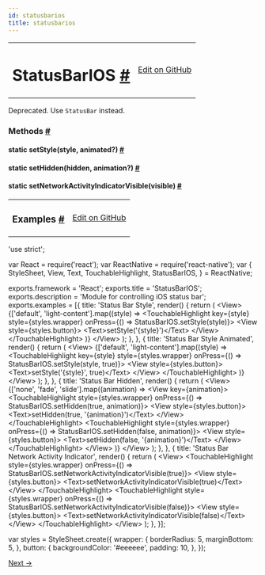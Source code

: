```yaml
---
id: statusbarios
title: statusbarios
---
```

<a id="content"></a><table width="100%"><tbody><tr><td><h1><a class="anchor" name="statusbarios"></a>StatusBarIOS <a class="hash-link" href="docs/statusbarios.html#statusbarios">#</a></h1></td><td style="text-align:right;"><a target="_blank" href="https://github.com/facebook/react-native/blob/master/Libraries/Components/StatusBar/StatusBarIOS.ios.js">Edit on GitHub</a></td></tr></tbody></table><div><div><p>Deprecated. Use <code>StatusBar</code> instead.</p></div><span><h3><a class="anchor" name="methods"></a>Methods <a class="hash-link" href="docs/statusbarios.html#methods">#</a></h3><div class="props"><div class="prop"><h4 class="propTitle"><a class="anchor" name="setstyle"></a><span class="propType">static </span>setStyle<span class="propType">(style, animated?)</span> <a class="hash-link" href="docs/statusbarios.html#setstyle">#</a></h4></div><div class="prop"><h4 class="propTitle"><a class="anchor" name="sethidden"></a><span class="propType">static </span>setHidden<span class="propType">(hidden, animation?)</span> <a class="hash-link" href="docs/statusbarios.html#sethidden">#</a></h4></div><div class="prop"><h4 class="propTitle"><a class="anchor" name="setnetworkactivityindicatorvisible"></a><span class="propType">static </span>setNetworkActivityIndicatorVisible<span class="propType">(visible)</span> <a class="hash-link" href="docs/statusbarios.html#setnetworkactivityindicatorvisible">#</a></h4></div></div></span></div><div><div><table width="100%"><tbody><tr><td><h3><a class="anchor" name="examples"></a>Examples <a class="hash-link" href="docs/statusbarios.html#examples">#</a></h3></td><td style="text-align:right;"><a target="_blank" href="https://github.com/facebook/react-native/blob/master/Examples/UIExplorer/StatusBarIOSExample.js">Edit on GitHub</a></td></tr></tbody></table><div class="prism language-javascript"><span class="token string">'use strict'</span><span class="token punctuation">;</span>

<span class="token keyword">var</span> React <span class="token operator">=</span> <span class="token function">require<span class="token punctuation">(</span></span><span class="token string">'react'</span><span class="token punctuation">)</span><span class="token punctuation">;</span>
<span class="token keyword">var</span> ReactNative <span class="token operator">=</span> <span class="token function">require<span class="token punctuation">(</span></span><span class="token string">'react-native'</span><span class="token punctuation">)</span><span class="token punctuation">;</span>
<span class="token keyword">var</span> <span class="token punctuation">{</span>
  StyleSheet<span class="token punctuation">,</span>
  View<span class="token punctuation">,</span>
  Text<span class="token punctuation">,</span>
  TouchableHighlight<span class="token punctuation">,</span>
  StatusBarIOS<span class="token punctuation">,</span>
<span class="token punctuation">}</span> <span class="token operator">=</span> ReactNative<span class="token punctuation">;</span>

exports<span class="token punctuation">.</span>framework <span class="token operator">=</span> <span class="token string">'React'</span><span class="token punctuation">;</span>
exports<span class="token punctuation">.</span>title <span class="token operator">=</span> <span class="token string">'StatusBarIOS'</span><span class="token punctuation">;</span>
exports<span class="token punctuation">.</span>description <span class="token operator">=</span> <span class="token string">'Module for controlling iOS status bar'</span><span class="token punctuation">;</span>
exports<span class="token punctuation">.</span>examples <span class="token operator">=</span> <span class="token punctuation">[</span><span class="token punctuation">{</span>
  title<span class="token punctuation">:</span> <span class="token string">'Status Bar Style'</span><span class="token punctuation">,</span>
  <span class="token function">render<span class="token punctuation">(</span></span><span class="token punctuation">)</span> <span class="token punctuation">{</span>
    <span class="token keyword">return</span> <span class="token punctuation">(</span>
      &lt;View<span class="token operator">&gt;</span>
        <span class="token punctuation">{</span><span class="token punctuation">[</span><span class="token string">'default'</span><span class="token punctuation">,</span> <span class="token string">'light-content'</span><span class="token punctuation">]</span><span class="token punctuation">.</span><span class="token function">map<span class="token punctuation">(</span></span><span class="token punctuation">(</span>style<span class="token punctuation">)</span> <span class="token operator">=</span><span class="token operator">&gt;</span>
          &lt;TouchableHighlight key<span class="token operator">=</span><span class="token punctuation">{</span>style<span class="token punctuation">}</span> style<span class="token operator">=</span><span class="token punctuation">{</span>styles<span class="token punctuation">.</span>wrapper<span class="token punctuation">}</span>
            onPress<span class="token operator">=</span><span class="token punctuation">{</span><span class="token punctuation">(</span><span class="token punctuation">)</span> <span class="token operator">=</span><span class="token operator">&gt;</span> StatusBarIOS<span class="token punctuation">.</span><span class="token function">setStyle<span class="token punctuation">(</span></span>style<span class="token punctuation">)</span><span class="token punctuation">}</span><span class="token operator">&gt;</span>
            &lt;View style<span class="token operator">=</span><span class="token punctuation">{</span>styles<span class="token punctuation">.</span>button<span class="token punctuation">}</span><span class="token operator">&gt;</span>
              &lt;Text<span class="token operator">&gt;</span><span class="token function">setStyle<span class="token punctuation">(</span></span><span class="token string">'{style}'</span><span class="token punctuation">)</span>&lt;<span class="token operator">/</span>Text<span class="token operator">&gt;</span>
            &lt;<span class="token operator">/</span>View<span class="token operator">&gt;</span>
          &lt;<span class="token operator">/</span>TouchableHighlight<span class="token operator">&gt;</span>
        <span class="token punctuation">)</span><span class="token punctuation">}</span>
      &lt;<span class="token operator">/</span>View<span class="token operator">&gt;</span>
    <span class="token punctuation">)</span><span class="token punctuation">;</span>
  <span class="token punctuation">}</span><span class="token punctuation">,</span>
<span class="token punctuation">}</span><span class="token punctuation">,</span> <span class="token punctuation">{</span>
  title<span class="token punctuation">:</span> <span class="token string">'Status Bar Style Animated'</span><span class="token punctuation">,</span>
  <span class="token function">render<span class="token punctuation">(</span></span><span class="token punctuation">)</span> <span class="token punctuation">{</span>
    <span class="token keyword">return</span> <span class="token punctuation">(</span>
      &lt;View<span class="token operator">&gt;</span>
        <span class="token punctuation">{</span><span class="token punctuation">[</span><span class="token string">'default'</span><span class="token punctuation">,</span> <span class="token string">'light-content'</span><span class="token punctuation">]</span><span class="token punctuation">.</span><span class="token function">map<span class="token punctuation">(</span></span><span class="token punctuation">(</span>style<span class="token punctuation">)</span> <span class="token operator">=</span><span class="token operator">&gt;</span>
          &lt;TouchableHighlight key<span class="token operator">=</span><span class="token punctuation">{</span>style<span class="token punctuation">}</span> style<span class="token operator">=</span><span class="token punctuation">{</span>styles<span class="token punctuation">.</span>wrapper<span class="token punctuation">}</span>
            onPress<span class="token operator">=</span><span class="token punctuation">{</span><span class="token punctuation">(</span><span class="token punctuation">)</span> <span class="token operator">=</span><span class="token operator">&gt;</span> StatusBarIOS<span class="token punctuation">.</span><span class="token function">setStyle<span class="token punctuation">(</span></span>style<span class="token punctuation">,</span> <span class="token boolean">true</span><span class="token punctuation">)</span><span class="token punctuation">}</span><span class="token operator">&gt;</span>
            &lt;View style<span class="token operator">=</span><span class="token punctuation">{</span>styles<span class="token punctuation">.</span>button<span class="token punctuation">}</span><span class="token operator">&gt;</span>
              &lt;Text<span class="token operator">&gt;</span><span class="token function">setStyle<span class="token punctuation">(</span></span><span class="token string">'{style}'</span><span class="token punctuation">,</span> <span class="token boolean">true</span><span class="token punctuation">)</span>&lt;<span class="token operator">/</span>Text<span class="token operator">&gt;</span>
            &lt;<span class="token operator">/</span>View<span class="token operator">&gt;</span>
          &lt;<span class="token operator">/</span>TouchableHighlight<span class="token operator">&gt;</span>
        <span class="token punctuation">)</span><span class="token punctuation">}</span>
      &lt;<span class="token operator">/</span>View<span class="token operator">&gt;</span>
    <span class="token punctuation">)</span><span class="token punctuation">;</span>
  <span class="token punctuation">}</span><span class="token punctuation">,</span>
<span class="token punctuation">}</span><span class="token punctuation">,</span> <span class="token punctuation">{</span>
  title<span class="token punctuation">:</span> <span class="token string">'Status Bar Hidden'</span><span class="token punctuation">,</span>
  <span class="token function">render<span class="token punctuation">(</span></span><span class="token punctuation">)</span> <span class="token punctuation">{</span>
    <span class="token keyword">return</span> <span class="token punctuation">(</span>
      &lt;View<span class="token operator">&gt;</span>
        <span class="token punctuation">{</span><span class="token punctuation">[</span><span class="token string">'none'</span><span class="token punctuation">,</span> <span class="token string">'fade'</span><span class="token punctuation">,</span> <span class="token string">'slide'</span><span class="token punctuation">]</span><span class="token punctuation">.</span><span class="token function">map<span class="token punctuation">(</span></span><span class="token punctuation">(</span>animation<span class="token punctuation">)</span> <span class="token operator">=</span><span class="token operator">&gt;</span>
          &lt;View key<span class="token operator">=</span><span class="token punctuation">{</span>animation<span class="token punctuation">}</span><span class="token operator">&gt;</span>
            &lt;TouchableHighlight style<span class="token operator">=</span><span class="token punctuation">{</span>styles<span class="token punctuation">.</span>wrapper<span class="token punctuation">}</span>
              onPress<span class="token operator">=</span><span class="token punctuation">{</span><span class="token punctuation">(</span><span class="token punctuation">)</span> <span class="token operator">=</span><span class="token operator">&gt;</span> StatusBarIOS<span class="token punctuation">.</span><span class="token function">setHidden<span class="token punctuation">(</span></span><span class="token boolean">true</span><span class="token punctuation">,</span> animation<span class="token punctuation">)</span><span class="token punctuation">}</span><span class="token operator">&gt;</span>
              &lt;View style<span class="token operator">=</span><span class="token punctuation">{</span>styles<span class="token punctuation">.</span>button<span class="token punctuation">}</span><span class="token operator">&gt;</span>
                &lt;Text<span class="token operator">&gt;</span><span class="token function">setHidden<span class="token punctuation">(</span></span><span class="token boolean">true</span><span class="token punctuation">,</span> <span class="token string">'{animation}'</span><span class="token punctuation">)</span>&lt;<span class="token operator">/</span>Text<span class="token operator">&gt;</span>
              &lt;<span class="token operator">/</span>View<span class="token operator">&gt;</span>
            &lt;<span class="token operator">/</span>TouchableHighlight<span class="token operator">&gt;</span>
            &lt;TouchableHighlight style<span class="token operator">=</span><span class="token punctuation">{</span>styles<span class="token punctuation">.</span>wrapper<span class="token punctuation">}</span>
              onPress<span class="token operator">=</span><span class="token punctuation">{</span><span class="token punctuation">(</span><span class="token punctuation">)</span> <span class="token operator">=</span><span class="token operator">&gt;</span> StatusBarIOS<span class="token punctuation">.</span><span class="token function">setHidden<span class="token punctuation">(</span></span><span class="token boolean">false</span><span class="token punctuation">,</span> animation<span class="token punctuation">)</span><span class="token punctuation">}</span><span class="token operator">&gt;</span>
              &lt;View style<span class="token operator">=</span><span class="token punctuation">{</span>styles<span class="token punctuation">.</span>button<span class="token punctuation">}</span><span class="token operator">&gt;</span>
                &lt;Text<span class="token operator">&gt;</span><span class="token function">setHidden<span class="token punctuation">(</span></span><span class="token boolean">false</span><span class="token punctuation">,</span> <span class="token string">'{animation}'</span><span class="token punctuation">)</span>&lt;<span class="token operator">/</span>Text<span class="token operator">&gt;</span>
              &lt;<span class="token operator">/</span>View<span class="token operator">&gt;</span>
            &lt;<span class="token operator">/</span>TouchableHighlight<span class="token operator">&gt;</span>
          &lt;<span class="token operator">/</span>View<span class="token operator">&gt;</span>
        <span class="token punctuation">)</span><span class="token punctuation">}</span>
      &lt;<span class="token operator">/</span>View<span class="token operator">&gt;</span>
    <span class="token punctuation">)</span><span class="token punctuation">;</span>
  <span class="token punctuation">}</span><span class="token punctuation">,</span>
<span class="token punctuation">}</span><span class="token punctuation">,</span> <span class="token punctuation">{</span>
  title<span class="token punctuation">:</span> <span class="token string">'Status Bar Network Activity Indicator'</span><span class="token punctuation">,</span>
  <span class="token function">render<span class="token punctuation">(</span></span><span class="token punctuation">)</span> <span class="token punctuation">{</span>
    <span class="token keyword">return</span> <span class="token punctuation">(</span>
      &lt;View<span class="token operator">&gt;</span>
        &lt;TouchableHighlight style<span class="token operator">=</span><span class="token punctuation">{</span>styles<span class="token punctuation">.</span>wrapper<span class="token punctuation">}</span>
          onPress<span class="token operator">=</span><span class="token punctuation">{</span><span class="token punctuation">(</span><span class="token punctuation">)</span> <span class="token operator">=</span><span class="token operator">&gt;</span> StatusBarIOS<span class="token punctuation">.</span><span class="token function">setNetworkActivityIndicatorVisible<span class="token punctuation">(</span></span><span class="token boolean">true</span><span class="token punctuation">)</span><span class="token punctuation">}</span><span class="token operator">&gt;</span>
          &lt;View style<span class="token operator">=</span><span class="token punctuation">{</span>styles<span class="token punctuation">.</span>button<span class="token punctuation">}</span><span class="token operator">&gt;</span>
            &lt;Text<span class="token operator">&gt;</span><span class="token function">setNetworkActivityIndicatorVisible<span class="token punctuation">(</span></span><span class="token boolean">true</span><span class="token punctuation">)</span>&lt;<span class="token operator">/</span>Text<span class="token operator">&gt;</span>
          &lt;<span class="token operator">/</span>View<span class="token operator">&gt;</span>
        &lt;<span class="token operator">/</span>TouchableHighlight<span class="token operator">&gt;</span>
        &lt;TouchableHighlight style<span class="token operator">=</span><span class="token punctuation">{</span>styles<span class="token punctuation">.</span>wrapper<span class="token punctuation">}</span>
          onPress<span class="token operator">=</span><span class="token punctuation">{</span><span class="token punctuation">(</span><span class="token punctuation">)</span> <span class="token operator">=</span><span class="token operator">&gt;</span> StatusBarIOS<span class="token punctuation">.</span><span class="token function">setNetworkActivityIndicatorVisible<span class="token punctuation">(</span></span><span class="token boolean">false</span><span class="token punctuation">)</span><span class="token punctuation">}</span><span class="token operator">&gt;</span>
          &lt;View style<span class="token operator">=</span><span class="token punctuation">{</span>styles<span class="token punctuation">.</span>button<span class="token punctuation">}</span><span class="token operator">&gt;</span>
            &lt;Text<span class="token operator">&gt;</span><span class="token function">setNetworkActivityIndicatorVisible<span class="token punctuation">(</span></span><span class="token boolean">false</span><span class="token punctuation">)</span>&lt;<span class="token operator">/</span>Text<span class="token operator">&gt;</span>
          &lt;<span class="token operator">/</span>View<span class="token operator">&gt;</span>
        &lt;<span class="token operator">/</span>TouchableHighlight<span class="token operator">&gt;</span>
      &lt;<span class="token operator">/</span>View<span class="token operator">&gt;</span>
    <span class="token punctuation">)</span><span class="token punctuation">;</span>
  <span class="token punctuation">}</span><span class="token punctuation">,</span>
<span class="token punctuation">}</span><span class="token punctuation">]</span><span class="token punctuation">;</span>

<span class="token keyword">var</span> styles <span class="token operator">=</span> StyleSheet<span class="token punctuation">.</span><span class="token function">create<span class="token punctuation">(</span></span><span class="token punctuation">{</span>
  wrapper<span class="token punctuation">:</span> <span class="token punctuation">{</span>
    borderRadius<span class="token punctuation">:</span> <span class="token number">5</span><span class="token punctuation">,</span>
    marginBottom<span class="token punctuation">:</span> <span class="token number">5</span><span class="token punctuation">,</span>
  <span class="token punctuation">}</span><span class="token punctuation">,</span>
  button<span class="token punctuation">:</span> <span class="token punctuation">{</span>
    backgroundColor<span class="token punctuation">:</span> <span class="token string">'#eeeeee'</span><span class="token punctuation">,</span>
    padding<span class="token punctuation">:</span> <span class="token number">10</span><span class="token punctuation">,</span>
  <span class="token punctuation">}</span><span class="token punctuation">,</span>
<span class="token punctuation">}</span><span class="token punctuation">)</span><span class="token punctuation">;</span></div></div></div><div class="docs-prevnext"><a class="docs-next" href="docs/stylesheet.html#content">Next →</a></div>